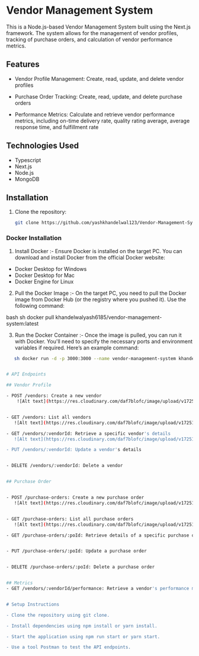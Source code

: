 # Vendor Management System

This is a Node.js-based Vendor Management System built using the Next.js framework. The system allows for the management of vendor profiles, tracking of purchase orders, and calculation of vendor performance metrics.


## Features

- Vendor Profile Management: Create, read, update, and delete vendor profiles

- Purchase Order Tracking: Create, read, update, and delete purchase orders

- Performance Metrics: Calculate and retrieve vendor performance metrics, including on-time delivery rate, quality rating average, average response time, and fulfillment rate


## Technologies Used

- Typescript
- Next.js
- Node.js
- MongoDB

## Installation

1. Clone the repository:

   ```bash
   git clone https://github.com/yashkhandelwal123/Vendor-Management-System.git

### Docker Installation

1. Install Docker :- Ensure Docker is installed on the target PC. You can download and install Docker from the official Docker website:

-   Docker Desktop for Windows
-   Docker Desktop for Mac
-   Docker Engine for Linux

2. Pull the Docker Image :- On the target PC, you need to pull the Docker image from Docker Hub (or the registry where you pushed it). Use the following command:

 bash
   sh docker pull khandelwalyash6185/vendor-management-system:latest

3. Run the Docker Container :- Once the image is pulled, you can run it with Docker. You'll need to specify the necessary ports and environment variables if required. Here’s an example command:

```bash
   sh docker run -d -p 3000:3000 --name vendor-management-system khandelwalyash6185/vendor-management


# API Endpoints

## Vendor Profile

- POST /vendors: Create a new vendor
    ![Alt text](https://res.cloudinary.com/daf7blofc/image/upload/v1725133553/yash%20images/zkjulxohigezpaow11gq.jpg)


- GET /vendors: List all vendors
   ![Alt text](https://res.cloudinary.com/daf7blofc/image/upload/v1725133553/yash%20images/jerglmkkdztkuqsmubok.jpg)

- GET /vendors/:vendorId: Retrieve a specific vendor's details
   ![Alt text](https://res.cloudinary.com/daf7blofc/image/upload/v1725133553/yash%20images/k1sw9n3lvz5wx2aswjmr.jpg)

- PUT /vendors/:vendorId: Update a vendor's details


- DELETE /vendors/:vendorId: Delete a vendor


## Purchase Order


- POST /purchase-orders: Create a new purchase order
   ![Alt text](https://res.cloudinary.com/daf7blofc/image/upload/v1725133553/yash%20images/hbp7xvy2lulumfvwoade.jpg)


- GET /purchase-orders: List all purchase orders
   ![Alt text](https://res.cloudinary.com/daf7blofc/image/upload/v1725133553/yash%20images/gscvtckksldw8y87xgt6.jpg)

- GET /purchase-orders/:poId: Retrieve details of a specific purchase order


- PUT /purchase-orders/:poId: Update a purchase order


- DELETE /purchase-orders/:poId: Delete a purchase order


## Metrics
- GET /vendors/:vendorId/performance: Retrieve a vendor's performance metrics


# Setup Instructions

- Clone the repository using git clone.

- Install dependencies using npm install or yarn install.

- Start the application using npm run start or yarn start.

- Use a tool Postman to test the API endpoints.